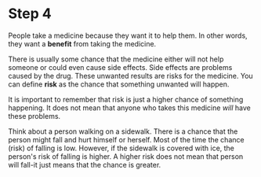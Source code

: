 # Step 4

People take a medicine because they want it to help them. In other words, they want a **benefit** from taking the medicine. 

There is usually some chance that the medicine either will not help someone or could even cause side effects. Side effects are problems caused by the drug. These unwanted results are risks for the medicine. You can define **risk** as the chance that something unwanted will happen. 

It is important to remember that risk is just a higher chance of something happening. It does not mean that anyone who takes this medicine _will_ have these problems.

Think about a person walking on a sidewalk. There is a chance that the person might fall and hurt himself or herself. Most of the time the chance (risk) of falling is low. However, if the sidewalk is covered with ice, the person's risk of falling is higher. A higher risk does not mean that person will fall-it just means that the chance is greater. 